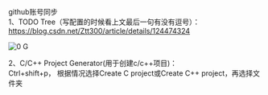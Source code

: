 github账号同步  
1、TODO Tree（写配置的时候看上文最后一句有没有逗号）：https://blog.csdn.net/Ztt300/article/details/124474324

![0 G](png/Exported%20image%2020250821052704-0.png)  

2、C/C++ Project Generator(用于创建c/c++项目)：  
Ctrl+shift+p， 根据情况选择Create C project或Create C++ project，再选择文件夹